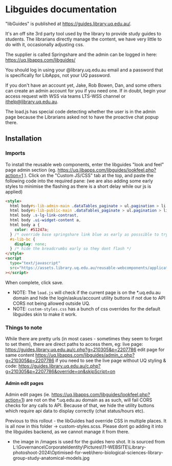 # Libguides documentation

"libGuides" is published at <https://guides.library.uq.edu.au/>.

It's an off site 3rd party tool used by the library to provide study guides to students. The librarians directly manage the content, we have very little to do with it, occasionally adjusting css.

The supplier is called Springshare and the admin can be logged in here: https://uq.libapps.com/libguides/

You should log in using your @library.uq.edu.au email and a password that is specifically for LibApps, not your UQ password.

If you don't have an account yet, Jake, Rob Bowen, Dan, and some others can create an admin account for you if you need one. If in doubt, begin your access request with WSS via teams LTS-WSS channel or ithelp@library.uq.edu.au.

The load.js has special code detecting whether the user is in the admin page because the Librarians asked not to have the proactive chat popup there.

## Installation

### Imports

To install the reusable web components, enter the libguides "look and feel" page admin section (eg. <https://uq.libapps.com/libguides/lookfeel.php?action=1> ). Click on the "Custom JS/CSS" tab at the top, and paste the following code into the required pane:
(we are also adding some early styles to minimise the flashing as there is a short delay while our js is applied)

```html
<style>
  html body#s-lib-admin-main .dataTables_paginate > ul.pagination > li.paginate_button:not(.disabled):not(.active) > a,
  html body#s-lib-public-main .dataTables_paginate > ul.pagination > li.paginate_button:not(.disabled):not(.active) > a,
  html body .s-lg-link-contrast,
  html body .ui-widget-content a,
  html body a {
    color: #51247a;
  } /* override base springshare link blue as early as posssible to try to stop the flash of blue default links */
  #s-lib-bc {
    display: none;
  } /* hide the breadcrumbs early so they dont flash */
</style>
<script
  type="text/javascript"
  src="https://assets.library.uq.edu.au/reusable-webcomponents/applications/libguides/load.js"
></script>
```

When complete, click save.

- NOTE: The `load.js` will check if the current page is on the \*.uq.edu.au domain and hide the login/askus/account utility buttons if not due to API CORS not being allowed outside UQ.
- NOTE: `custom-styles.css` has a bunch of css overrides for the default libguides skin to make it work.

### Things to note

While there are pretty urls (in most cases - sometimes they seem to forget to set them), there are direct paths to access them, eg:
live page:
https://guides.library.uq.edu.au/c.php?g=210305&p=2207786
edit page for same content
https://uq.libapps.com/libguides/admin_c.php?g=210305&p=2207786
if you need to see the live page without UQ styling & code:
https://guides.library.uq.edu.au/c.php?g=210305&p=2207786&override=on&skipScript=on

#### Admin edit pages

Admin edit pages (ie. <https://uq.libapps.com/libguides/lookfeel.php?action=1>) are not on the \*.uq.edu.au domain as as such, will fail CORS checks for any calls to API. Because of that, we hide the utility buttons which require api data to display correctly (chat status/hours etc).

Previous to this rollout - the libGuides had override CSS in multiple places. It is all now in this folder -> custom-styles.scss. Please dont go adding it into the libguides backend, as we cannot manage it from there.

- the image in /images is used for the guides hero shot. It is sourced from L:\Governance\CorporateIdentity\Pictures\11-WEBSITE\Library-photoshoot-2024\Optimised-for-web\hero-biological-sciences-library-group-study-anatomical-models.jpg
